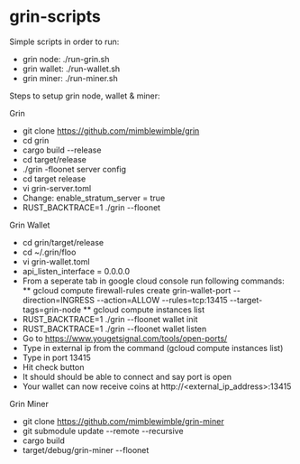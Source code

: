 # grin-scripts

Simple scripts in order to run:

* grin node: ./run-grin.sh
* grin wallet: ./run-wallet.sh
* grin miner: ./run-miner.sh

Steps to setup grin node, wallet & miner:

Grin
* git clone https://github.com/mimblewimble/grin
* cd grin
* cargo build --release
* cd target/release
* ./grin -floonet server config
* cd target release
* vi grin-server.toml
* Change: enable_stratum_server = true
* RUST_BACKTRACE=1 ./grin --floonet

Grin Wallet

* cd grin/target/release
* cd ~/.grin/floo
* vi grin-wallet.toml
* api_listen_interface = 0.0.0.0
* From a seperate tab in google cloud console run following commands: 
** gcloud compute firewall-rules create grin-wallet-port --direction=INGRESS --action=ALLOW --rules=tcp:13415 --target-tags=grin-node
** gcloud compute instances list
* RUST_BACKTRACE=1 ./grin --floonet wallet init
* RUST_BACKTRACE=1 ./grin --floonet wallet listen
* Go to https://www.yougetsignal.com/tools/open-ports/
* Type in external ip from the command (gcloud compute instances list)
* Type in port 13415
* Hit check button
* It should should be able to connect and say port is open
* Your wallet can now receive coins at http://<external_ip_address>:13415

Grin Miner

* git clone https://github.com/mimblewimble/grin-miner
* git submodule update --remote --recursive
* cargo build
* target/debug/grin-miner --floonet
